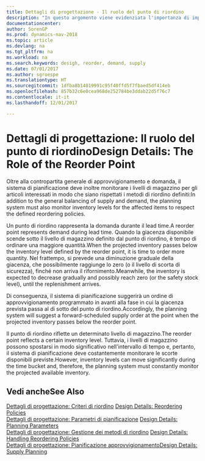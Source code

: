 ```yaml
---
title: Dettagli di progettazione - Il ruolo del punto di riordino
description: "In questo argomento viene evidenziata l'importanza di impostare un punto di riordino, in modo da sapere quando è necessario approvvigionare il magazzino."
documentationcenter: 
author: SorenGP
ms.prod: dynamics-nav-2018
ms.topic: article
ms.devlang: na
ms.tgt_pltfrm: na
ms.workload: na
ms.search.keywords: desigh, reorder, demand, supply
ms.date: 07/01/2017
ms.author: sgroespe
ms.translationtype: HT
ms.sourcegitcommit: 1dfba8b14019991c95f40ffd5f7fbaed5df414eb
ms.openlocfilehash: 857b32c6e0cea968de252784be3ddab22d5f76c7
ms.contentlocale: it-it
ms.lasthandoff: 12/01/2017

---
```

# <a name="design-details-the-role-of-the-reorder-point"></a><span data-ttu-id="4e89f-103">Dettagli di progettazione: Il ruolo del punto di riordino</span><span class="sxs-lookup"><span data-stu-id="4e89f-103">Design Details: The Role of the Reorder Point</span></span>
<span data-ttu-id="4e89f-104">Oltre alla contropartita generale di approvvigionamento e domanda, il sistema di pianificazione deve inoltre monitorare i livelli di magazzino per gli articoli interessati in modo che siano rispettati i metodi di riordino definiti:</span><span class="sxs-lookup"><span data-stu-id="4e89f-104">In addition to the general balancing of supply and demand, the planning system must also monitor inventory levels for the affected items to respect the defined reordering policies.</span></span>  
  
<span data-ttu-id="4e89f-105">Un punto di riordino rappresenta la domanda durante il lead time.</span><span class="sxs-lookup"><span data-stu-id="4e89f-105">A reorder point represents demand during lead time.</span></span> <span data-ttu-id="4e89f-106">Quando la giacenza disponibile scende sotto il livello di magazzino definito dal punto di riordino, è tempo di ordinare una maggiore quantità.</span><span class="sxs-lookup"><span data-stu-id="4e89f-106">When the projected inventory passes below the inventory level defined by the reorder point, it is time to order more quantity.</span></span> <span data-ttu-id="4e89f-107">Nel frattempo, si prevede una diminuzione graduale della giacenza, che possibilmente raggiunge lo zero (o il livello di scorta di sicurezza), finché non arriva il rifornimento.</span><span class="sxs-lookup"><span data-stu-id="4e89f-107">Meanwhile, the inventory is expected to decrease gradually and possibly reach zero (or the safety stock level), until the replenishment arrives.</span></span>  
  
<span data-ttu-id="4e89f-108">Di conseguenza, il sistema di pianificazione suggerirà un ordine di approvvigionamento programmato in avanti alla fase in cui la giacenza prevista passa al di sotto del punto di riordino.</span><span class="sxs-lookup"><span data-stu-id="4e89f-108">Accordingly, the planning system will suggest a forward-scheduled supply order at the point when the projected inventory passes below the reorder point.</span></span>  
  
<span data-ttu-id="4e89f-109">Il punto di riordino riflette un determinato livello di magazzino.</span><span class="sxs-lookup"><span data-stu-id="4e89f-109">The reorder point reflects a certain inventory level.</span></span> <span data-ttu-id="4e89f-110">Tuttavia, i livelli di magazzino possono spostarsi in modo significativo nell'intervallo di tempo e, pertanto, il sistema di pianificazione deve costantemente monitorare le scorte disponibili previste.</span><span class="sxs-lookup"><span data-stu-id="4e89f-110">However, inventory levels can move significantly during the time bucket and, therefore, the planning system must constantly monitor the projected available inventory.</span></span>  
  
## <a name="see-also"></a><span data-ttu-id="4e89f-111">Vedi anche</span><span class="sxs-lookup"><span data-stu-id="4e89f-111">See Also</span></span>  
<span data-ttu-id="4e89f-112">[Dettagli di progettazione: Criteri di riordino](design-details-reordering-policies.md) </span><span class="sxs-lookup"><span data-stu-id="4e89f-112">[Design Details: Reordering Policies](design-details-reordering-policies.md) </span></span>  
<span data-ttu-id="4e89f-113">[Dettagli di progettazione: Parametri di pianificazione](design-details-planning-parameters.md) </span><span class="sxs-lookup"><span data-stu-id="4e89f-113">[Design Details: Planning Parameters](design-details-planning-parameters.md) </span></span>  
<span data-ttu-id="4e89f-114">[Dettagli di progettazione: Gestione dei metodi di riordino](design-details-handling-reordering-policies.md) </span><span class="sxs-lookup"><span data-stu-id="4e89f-114">[Design Details: Handling Reordering Policies](design-details-handling-reordering-policies.md) </span></span>  
[<span data-ttu-id="4e89f-115">Dettagli di progettazione: Pianificazione approvvigionamento</span><span class="sxs-lookup"><span data-stu-id="4e89f-115">Design Details: Supply Planning</span></span>](design-details-supply-planning.md)
